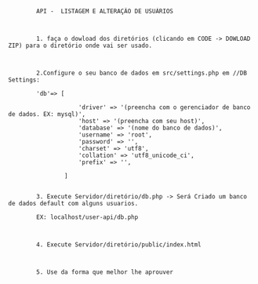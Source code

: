             API -  LISTAGEM E ALTERAÇÃO DE USUÁRIOS



            1. faça o dowload dos diretórios (clicando em CODE -> DOWLOAD ZIP) para o diretório onde vai ser usado.



            2.Configure o seu banco de dados em src/settings.php em //DB Settings:

            'db'=> [

                        'driver' => '(preencha com o gerenciador de banco de dados. EX: mysql)',
                        'host' => '(preencha com seu host)',
                        'database' => '(nome do banco de dados)',
                        'username' => 'root',
                        'password' => '',
                        'charset' => 'utf8',
                        'collation' => 'utf8_unicode_ci',
                        'prefix' => '',

                    ]


            3. Execute Servidor/diretório/db.php -> Será Criado um banco de dados default com alguns usuarios.

            EX: localhost/user-api/db.php



            4. Execute Servidor/diretório/public/index.html 



            5. Use da forma que melhor lhe aprouver



